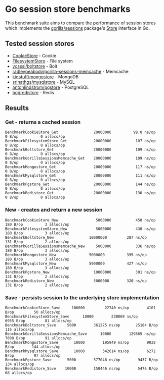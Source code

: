 # Go session store benchmarks

This benchmark suite aims to compare the performance of session stores which implements the [gorilla/sessions](https://github.com/gorilla/sessions) package's [Store](http://godoc.org/github.com/gorilla/sessions#Store) interface in Go.

## Tested session stores

* [CookieStore](http://godoc.org/github.com/gorilla/sessions#CookieStore) - Cookie
* [FilesystemStore](http://godoc.org/github.com/gorilla/sessions#FilesystemStore) - File system
* [yosssi/boltstore](https://github.com/yosssi/boltstore) - Bolt
* [radleypeabody/gorilla-sessions-memcache](https://github.com/bradleypeabody/gorilla-sessions-memcache) - Memcache
* [kidstuff/mongostore](https://github.com/kidstuff/mongostore) - MongoDB
* [srinathgs/mysqlstore](https://github.com/srinathgs/mysqlstore) - MySQL
* [antonlindstrom/pgstore](https://github.com/antonlindstrom/pgstore) - PostgreSQL
* [boj/redistore](https://github.com/boj/redistore) - Redis

## Results

### Get - returns a cached session

```
BenchmarkCookieStore_Get	            20000000	      99.0 ns/op	       0 B/op	       0 allocs/op
BenchmarkFilesystemStore_Get	        20000000	       107 ns/op	       0 B/op	       0 allocs/op
BenchmarkBoltstore_Get	                20000000	       109 ns/op	       0 B/op	       0 allocs/op
BenchmarkGorillaSessionsMemcache_Get	20000000	       109 ns/op	       0 B/op	       0 allocs/op
BenchmarkMongostore_Get	                20000000	       117 ns/op	       0 B/op	       0 allocs/op
BenchmarkMysqlstore_Get	                20000000	       111 ns/op	       0 B/op	       0 allocs/op
BenchmarkPgstore_Get	                20000000	       144 ns/op	       0 B/op	       0 allocs/op
BenchmarkRedistore_Get	                20000000	       130 ns/op	       0 B/op	       0 allocs/op
```

### New - creates and return a new session 

```
BenchmarkCookieStore_New	             5000000	       450 ns/op	     180 B/op	       3 allocs/op
BenchmarkFilesystemStore_New	         5000000	       430 ns/op	     180 B/op	       3 allocs/op
BenchmarkBoltstore_New	              10000000	       287 ns/op	     131 B/op	       2 allocs/op
BenchmarkGorillaSessionsMemcache_New	 5000000	       336 ns/op	     180 B/op	       3 allocs/op
BenchmarkMongostore_New	              5000000	       395 ns/op	     180 B/op	       3 allocs/op
BenchmarkMysqlstore_New	              5000000	       427 ns/op	     180 B/op	       3 allocs/op
BenchmarkPgstore_New	                10000000	       301 ns/op	     131 B/op	       2 allocs/op
BenchmarkRedistore_New	                5000000	       320 ns/op	     131 B/op	       2 allocs/op
```

### Save - persists session to the underlying store implementation

```
BenchmarkCookieStore_Save	  100000	     22740 ns/op	    4101 B/op	      50 allocs/op
BenchmarkFilesystemStore_Save	   10000	    238869 ns/op	    6955 B/op	      81 allocs/op
BenchmarkBoltstore_Save	    5000	    361275 ns/op	   25184 B/op	     116 allocs/op
BenchmarkGorillaSessionsMemcache_Save	   10000	    129865 ns/op	    7098 B/op	      91 allocs/op
BenchmarkMongostore_Save	   10000	    195949 ns/op	    9938 B/op	     144 allocs/op
BenchmarkMysqlstore_Save	   10000	    342614 ns/op	    6272 B/op	      97 allocs/op
BenchmarkPgstore_Save	    5000	    577048 ns/op	    9437 B/op	     134 allocs/op
BenchmarkRedistore_Save	   10000	    150446 ns/op	    5476 B/op	      68 allocs/op
```
